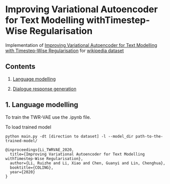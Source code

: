 # Improving Variational Autoencoder for Text Modelling withTimestep-Wise Regularisation

Implementation of [Improving Variational Autoencoder for Text Modelling with Timestep-Wise Regularisation](https://arxiv.org/pdf/2011.01136.pdf) for [wikipedia dataset](https://pytorch.org/text/stable/datasets.html#wikitext-2)


## Contents
1. [Language modelling](#Language-modelling)

2. [Dialogue response generation](#Dialogue-response-generation)

<!--     2.1. [Dialogue response generation on Switchboard](#Dialogue-response-generation-on-Switchboard)

    2.2. [Dialogue response generation on DailyDialog](#Dialogue-response-generation-on-Dailydialog) -->


## 1. Language modelling



To train the TWR-VAE use the .ipynb file.
<!-- 
```
cd lang_model/
python main.py -dt ptb/yelp/yahoo --z_type normal
``` -->

To load trained model
```
python main.py -dt [direction to dataset] -l --model_dir path-to-the-trained-model/
```

<!-- To train the TWR-VAE-mean or TWR-VAE-sum on PTB/Yelp/Yahoo

```
python main.py -dt ptb/yelp/yahoo --z_type mean/sum
``` -->

<!-- To train the TWR-VAE-LSTM-last25 or TWR-VAE-LSTM-last50 or TWR-VAE-LSTM-last75 on PTB/Yelp/Yahoo

```
python main.py -dt ptb/yelp/yahoo --z_type normal -par --partial_type last25/last50/last75
``` -->

<!-- ## 2. Dialogue response generation -->

<!-- Use pre-trained Word2vec: download Glove word embeddings `glove.twitter.27B.200d.txt` from https://nlp.stanford.edu/projects/glove/ and save it to the `./data` folder. The default setting use 200 dimension word embedding trained on Twitter.

### 2.1 Dialogue response generation on Switchboard

To train TWR-VAE on Switchboard
```
cd dialogue_switchboard/
python train_swda.py
```

### 2.2 Dialogue response generation on Dailydialog

To train TWR-VAE on Dailydialog
```
cd dialogue_dd/
python train_dailydial.py
``` -->

<!-- ## Acknowledgements
Thanks for the code published on Github repositories:
- https://github.com/guxd/DialogWAE
- https://github.com/fangleai/Implicit-LVM -->

```
@inproceedings{Li_TWRVAE_2020,
  title={Improving Variational Autoencoder for Text Modelling withTimestep-Wise Regularisation},
  author={Li, Ruizhe and Li, Xiao and Chen, Guanyi and Lin, Chenghua},
  booktitle={COLING},
  year={2020}
}
```
